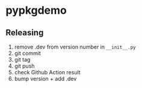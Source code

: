 # pypkgdemo

Releasing
---------

1. remove .dev from version number in `__init__.py`
2. git commit
3. git tag
4. git push
5. check Github Action result
6. bump version + add .dev
